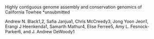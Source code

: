 Highly contiguous genome assembly and conservation genomics of California Towhee *unsubmitted


Andrew N. Black1,2, Safia Janjua1, Chris McCreedy3, Jong Yoon Jeon1, Erangi J Heenkenda1, Samarth Mathur4, Elise Ferree5, Amy L. Fesnock-Parker6, and J. Andrew DeWoody1

